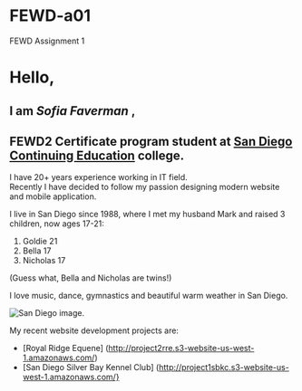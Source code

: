 # FEWD-a01
FEWD Assignment 1
# Hello,
## I am **_Sofia Faverman_** ,
## FEWD2 Certificate program student at [San Diego Continuing Education](http://www.sdce.edu) college.

I have 20+ years experience working in IT field.  
Recently I have decided to follow my passion designing modern website and mobile application.

I live in San Diego since 1988, where I met my husband Mark and raised 3 children, now ages 17-21:
1. Goldie 21
2. Bella 17
3. Nicholas 17

(Guess what, Bella and Nicholas are twins!)

I love music, dance, gymnastics and beautiful warm weather in San Diego.

![San Diego image](https://cdn.pixabay.com/photo/2013/02/09/01/37/san-diego-79567_960_720.jpg).

My recent website development projects are:
* [Royal Ridge Equene] (http://project2rre.s3-website-us-west-1.amazonaws.com/)
* [San Diego Silver Bay Kennel Club] (http://project1sbkc.s3-website-us-west-1.amazonaws.com/}

